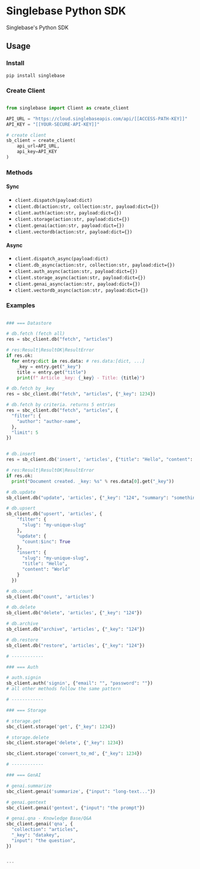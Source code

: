# Singlebase Python SDK

Singlebase's Python SDK

## Usage 

### Install 

```
pip install singlebase
```

### Create Client

```py

from singlebase import Client as create_client

API_URL = "https://cloud.singlebaseapis.com/api/[[ACCESS-PATH-KEY]]"
API_KEY = "[[YOUR-SECURE-API-KEY]]"

# create client
sb_client = create_client(
    api_url=API_URL, 
    api_key=API_KEY
)

```

### Methods

#### Sync 

- `client.dispatch(payload:dict)`
- `client.db(action:str, collection:str, payload:dict={})`
- `client.auth(action:str, payload:dict={})`
- `client.storage(action:str, payload:dict={})`
- `client.genai(action:str, payload:dict={})`
- `client.vectordb(action:str, payload:dict={})`


#### Async 

- `client.dispatch_async(payload:dict)`
- `client.db_async(action:str, collection:str, payload:dict={})`
- `client.auth_async(action:str, payload:dict={})`
- `client.storage_async(action:str, payload:dict={})`
- `client.genai_async(action:str, payload:dict={})`
- `client.vectordb_async(action:str, payload:dict={})`



### Examples

```py

### === Datastore

# db.fetch (fetch all)
res = sbc_client.db("fetch", "articles") 

# res:Result|ResultOK|ResultError
if res.ok:
  for entry:dict in res.data: # res.data:[dict, ...]
    _key = entry.get("_key")
    title = entry.get("title")
    print(f" Article _key: {_key} - Title: {title}")

# db.fetch by _key 
res = sbc_client.db("fetch", "articles", {"_key": 1234}) 

# db.fetch by criteria. returns 5 entries
res = sbc_client.db("fetch", "articles", {
  "filter": {
    "author": "author-name",
  },
  "limit": 5
}) 


# db.insert
res = sb_client.db('insert', 'articles', {"title": "Hello", "content": "..."})

# res:Result|ResultOK|ResultError
if res.ok:
  print("Document created. _key: %s" % res.data[0].get("_key"))

# db.update
sb_client.db("update", 'articles', {"_key": "124", "summary": "something"})

# db.upsert
sb_client.db("upsert", 'articles', {
    "filter": { 
      "slug": "my-unique-slug"
    },
    "update": {
      "count:$inc": True
    },
    "insert": {
      "slug": "my-unique-slug",
      "title": "Hello",
      "content": "World"
    }
  })

# db.count
sb_client.db("count", 'articles')

# db.delete
sb_client.db("delete", 'articles', {"_key": "124"})

# db.archive
sb_client.db("archive", 'articles', {"_key": "124"})

# db.restore
sb_client.db("restore", 'articles', {"_key": "124"})

# ------------

### === Auth

# auth.signin
sb_client.auth('signin', {"email": "", "password": ""})
# all other methods follow the same pattern

# ------------

### === Storage

# storage.get
sbc_client.storage('get', {"_key": 1234})

# storage.delete
sbc_client.storage('delete', {"_key": 1234})

sbc_client.storage('convert_to_md', {"_key": 1234})

# ------------

### === GenAI

# genai.summarize
sbc_client.genai('summarize', {"input": "long-text..."})

# genai.gentext 
sbc_client.genai('gentext', {"input": "the prompt"})

# genai.qna - Knowledge Base/Q&A
sbc_client.genai('qna', {
  "collection": "articles",
  "_key": "datakey",
  "input": "the question",
})


--- 

